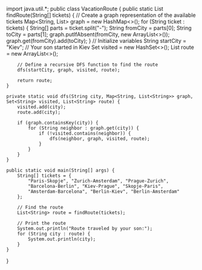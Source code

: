 import java.util.*;
public class VacationRoute {
    public static List<String> findRoute(String[] tickets) {
        // Create a graph representation of the available tickets
        Map<String, List<String>> graph = new HashMap<>();
        for (String ticket : tickets) {
            String[] parts = ticket.split("-");
            String fromCity = parts[0];
            String toCity = parts[1];
            graph.putIfAbsent(fromCity, new ArrayList<>());
            graph.get(fromCity).add(toCity);
        }
        // Initialize variables
        String startCity = "Kiev"; // Your son started in Kiev
        Set<String> visited = new HashSet<>();
        List<String> route = new ArrayList<>();

        // Define a recursive DFS function to find the route
        dfs(startCity, graph, visited, route);

        return route;
    }

    private static void dfs(String city, Map<String, List<String>> graph, Set<String> visited, List<String> route) {
        visited.add(city);
        route.add(city);

        if (graph.containsKey(city)) {
            for (String neighbor : graph.get(city)) {
                if (!visited.contains(neighbor)) {
                    dfs(neighbor, graph, visited, route);
                }
            }
        }
    }

    public static void main(String[] args) {
        String[] tickets = {
            "Paris-Skopje", "Zurich-Amsterdam", "Prague-Zurich",
            "Barcelona-Berlin", "Kiev-Prague", "Skopje-Paris",
            "Amsterdam-Barcelona", "Berlin-Kiev", "Berlin-Amsterdam"
        };

        // Find the route
        List<String> route = findRoute(tickets);

        // Print the route
        System.out.println("Route traveled by your son:");
        for (String city : route) {
            System.out.println(city);
        }
    }
}
